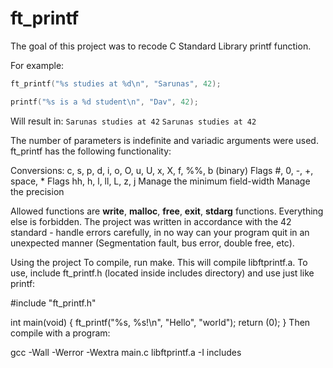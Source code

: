 # ft_printf

The goal of this project was to recode C Standard Library printf function.

For example:
```c
ft_printf("%s studies at %d\n", "Sarunas", 42);
```
```c
printf("%s is a %d student\n", "Dav", 42);
```

Will result in:
```Sarunas studies at 42```
```Sarunas studies at 42```

The number of parameters is indefinite and variadic arguments were used. ft_printf has the following functionality:

Conversions: c, s, p, d, i, o, O, u, U, x, X, f, %%, b (binary)
Flags #, 0, -, +, space, *
Flags hh, h, l, ll, L, z, j
Manage the minimum field-width
Manage the precision

Allowed functions are **write**, **malloc**, **free**, **exit**, **stdarg** functions. Everything else is forbidden. The project was written in accordance with the 42 standard - handle errors carefully,  in no way can your program quit in an unexpected manner (Segmentation fault, bus error, double free, etc).

Using the project
To compile, run make. This will compile libftprintf.a. To use, include ft_printf.h (located inside includes directory) and use just like printf:

#include "ft_printf.h"

int				main(void)
{
	ft_printf("%s, %s!\n", "Hello", "world");
	return (0);
}
Then compile with a program:

gcc -Wall -Werror -Wextra main.c libftprintf.a -I includes
<!--stackedit_data:
eyJoaXN0b3J5IjpbLTIwOTA1MjAxOTddfQ==
-->